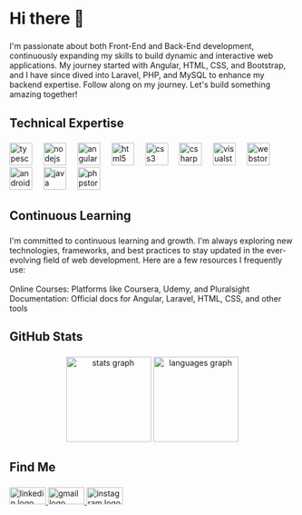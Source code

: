 <h1 align="left">Hi there 👋</h1>

###

<p align="left">I'm passionate about both Front-End and Back-End development, continuously expanding my skills to build dynamic and interactive web applications. My journey started with Angular, HTML, CSS, and Bootstrap, and I have since dived into Laravel, PHP, and MySQL to enhance my backend expertise. Follow along on my journey. Let's build something amazing together!</p>

###

<h2 align="left">Technical Expertise</h2>

###

<div align="left">
  <img src="https://cdn.jsdelivr.net/gh/devicons/devicon/icons/typescript/typescript-original.svg" height="40" alt="typescript logo"  />
  <img width="12" />
  <img src="https://cdn.jsdelivr.net/gh/devicons/devicon/icons/nodejs/nodejs-original.svg" height="40" alt="nodejs logo"  />
  <img width="12" />
  <img src="https://cdn.jsdelivr.net/gh/devicons/devicon/icons/angularjs/angularjs-original.svg" height="40" alt="angularjs logo"  />
  <img width="12" />
  <img src="https://cdn.jsdelivr.net/gh/devicons/devicon/icons/html5/html5-original.svg" height="40" alt="html5 logo"  />
  <img width="12" />
  <img src="https://cdn.jsdelivr.net/gh/devicons/devicon/icons/css3/css3-original.svg" height="40" alt="css3 logo"  />
  <img width="12" />
  <img src="https://cdn.jsdelivr.net/gh/devicons/devicon/icons/csharp/csharp-original.svg" height="40" alt="csharp logo"  />
  <img width="12" />
  <img src="https://cdn.jsdelivr.net/gh/devicons/devicon/icons/visualstudio/visualstudio-plain.svg" height="40" alt="visualstudio logo"  />
  <img width="12" />
  <img src="https://cdn.jsdelivr.net/gh/devicons/devicon/icons/webstorm/webstorm-original.svg" height="40" alt="webstorm logo"  />
  <img width="12" />
  <img src="https://cdn.jsdelivr.net/gh/devicons/devicon/icons/androidstudio/androidstudio-original.svg" height="40" alt="androidstudio logo"  />
  <img width="12" />
  <img src="https://cdn.jsdelivr.net/gh/devicons/devicon/icons/java/java-original.svg" height="40" alt="java logo"  />
  <img width="12" />
  <img src="https://cdn.jsdelivr.net/gh/devicons/devicon/icons/phpstorm/phpstorm-original.svg" height="40" alt="phpstorm logo"  />
</div>

###

<h2 align="left">Continuous Learning</h2>

###

<p align="left">I'm committed to continuous learning and growth. I'm always exploring new technologies, frameworks, and best practices to stay updated in the ever-evolving field of web development. Here are a few resources I frequently use:<br><br>Online Courses: Platforms like Coursera, Udemy, and Pluralsight<br>Documentation: Official docs for Angular, Laravel, HTML, CSS, and other tools</p>

###



<h2 align="left">GitHub Stats</h2>

###

<div align="center">
  <img src="https://github-readme-stats.vercel.app/api?username=nazligenc&hide_title=false&hide_rank=false&show_icons=true&include_all_commits=true&count_private=true&disable_animations=false&theme=blue-green&locale=en&hide_border=false&order=1" height="150" alt="stats graph"  />
  <img src="https://github-readme-stats.vercel.app/api/top-langs?username=nazligenc&locale=en&hide_title=false&layout=compact&card_width=320&langs_count=5&theme=blue-green&hide_border=false&order=2" height="150" alt="languages graph"  />
</div>

###

<h2 align="left">Find Me</h2>

###

<div align="left">
  <a href="https://www.linkedin.com/in/nazl%C4%B1-gen%C3%A7-2739a8258/" target="_blank">
    <img src="https://raw.githubusercontent.com/maurodesouza/profile-readme-generator/master/src/assets/icons/social/linkedin/default.svg" width="64" height="30" alt="linkedin logo"  />
  </a>
  <a href="mailto:nazli.gencx@gmail.com" target="_blank">
    <img src="https://raw.githubusercontent.com/maurodesouza/profile-readme-generator/master/src/assets/icons/social/gmail/default.svg" width="64" height="30" alt="gmail logo"  />
  </a>
  <a href="https://www.instagram.com/xaxreum/" target="_blank">
    <img src="https://raw.githubusercontent.com/maurodesouza/profile-readme-generator/master/src/assets/icons/social/instagram/default.svg" width="64" height="30" alt="instagram logo"  />
  </a>
</div>

###
